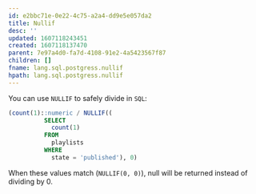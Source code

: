 ```yaml
---
id: e2bbc71e-0e22-4c75-a2a4-dd9e5e057da2
title: Nullif
desc: ''
updated: 1607118243451
created: 1607118137470
parent: 7e97a4d0-fa7d-4108-91e2-4a5423567f87
children: []
fname: lang.sql.postgress.nullif
hpath: lang.sql.postgress.nullif
---
```

You can use `NULLIF` to safely divide in `SQL`:

```sql
(count(1)::numeric / NULLIF((
          SELECT
            count(1)
          FROM
            playlists
          WHERE
            state = 'published'), 0)
```

When these values match (`NULLIF(0, 0)`), null will be returned instead of dividing by 0.

